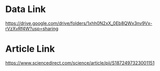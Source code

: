 # Data Link
https://drive.google.com/drive/folders/1xhh0N2xX_0Eb8QWx3nv9Vx-rVzXvRf4W?usp=sharing
# Article Link
https://www.sciencedirect.com/science/article/pii/S1872497323001151

